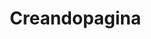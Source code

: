 # Creandopagina<!DOCTYPE html>
<html lang="es">
<head>
    <meta charset="UTF-8">
    <meta name="viewport" content="width=device-width, initial-scale=1.0">
    <title>Creaando - Personalización de Ropa</title>
    <meta name="description" content="Creaando - Personalización de playeras, sudaderas, uniformes y más. Diseños únicos para empresas, equipos y particulares. Calidad, creatividad y estilo en cada prenda.">
    <meta name="keywords" content="personalización de ropa, playeras personalizadas, sudaderas personalizadas, uniformes empresariales, estampado de camisetas, Creaando, ropa personalizada México">
    <meta name="author" content="Creaando">
    <style>
        * {
            margin: 0;
            padding: 0;
            box-sizing: border-box;
        }

        body {
            font-family: 'Poppins', sans-serif;
            background: linear-gradient(135deg, #121212, #1f1f2e);
            color: #f5f5f5;
            overflow-x: hidden;
        }

        header {
            background: linear-gradient(135deg, #5b0be3, #8a2be2);
            padding: 20px;
            text-align: center;
            color: white;
            box-shadow: 0 4px 10px rgba(0,0,0,0.4);
        }

        header h1 {
            font-family: 'Pacifico', cursive;
            font-size: 2.5em;
            animation: glow 2s infinite alternate;
        }

        @keyframes glow {
            from { text-shadow: 0 0 10px #9a6bff; }
            to { text-shadow: 0 0 25px #caa7ff; }
        }

        .hero {
            background: url('https://images.unsplash.com/photo-1521572163474-6864f9cf17ab?auto=format&fit=crop&w=1920&q=80') no-repeat center center/cover;
            filter: brightness(0.6);
            height: 80vh;
            display: flex;
            align-items: center;
            justify-content: center;
            position: relative;
        }

        .hero::after {
            content: '';
            position: absolute;
            top: 0;
            left: 0;
            width: 100%;
            height: 100%;
            background: rgba(0,0,0,0.4);
            backdrop-filter: blur(4px);
        }

        .hero-content {
            position: relative;
            text-align: center;
            z-index: 2;
        }

        .hero-content h2 {
            font-size: 2.8em;
            color: #fff;
            text-shadow: 0 0 20px #6c63ff;
        }

        .productos {
            background: #181827;
            padding: 60px 20px;
            text-align: center;
        }

        .productos h2 {
            color: #b28cff;
            font-family: 'Pacifico', cursive;
            font-size: 2.3em;
            margin-bottom: 30px;
        }

        .grid-productos {
            display: grid;
            grid-template-columns: repeat(auto-fit, minmax(220px, 1fr));
            gap: 20px;
            justify-content: center;
        }

        .producto {
            background: linear-gradient(145deg, #262640, #1d1d30);
            border-radius: 15px;
            padding: 15px;
            box-shadow: 0 4px 12px rgba(0,0,0,0.5);
            transition: transform 0.4s, box-shadow 0.4s;
        }

        .producto:hover {
            transform: translateY(-10px);
            box-shadow: 0 8px 18px rgba(134, 103, 255, 0.6);
        }

        .producto img {
            width: 100%;
            border-radius: 12px;
            margin-bottom: 10px;
        }

        .quienes-somos {
            background: linear-gradient(135deg, #1e1e2f, #292940);
            padding: 60px 20px;
            text-align: center;
        }

        .quienes-somos h2 {
            font-family: 'Pacifico', cursive;
            color: #b28cff;
            font-size: 2.3em;
            margin-bottom: 20px;
        }

        .quienes-somos p {
            max-width: 800px;
            margin: 0 auto;
            color: #ddd;
            line-height: 1.8;
            font-size: 1.1em;
        }

        .contacto {
            background: linear-gradient(135deg, #1b1b2d, #2d2d44);
            padding: 60px 20px;
            text-align: center;
        }

        .contacto h2 {
            color: #b28cff;
            font-family: 'Pacifico', cursive;
            font-size: 2.3em;
            margin-bottom: 20px;
        }

        .contacto a {
            display: inline-block;
            margin: 10px;
            padding: 12px 25px;
            border-radius: 25px;
            background: linear-gradient(135deg, #5b0be3, #8a2be2);
            color: white;
            text-decoration: none;
            font-weight: bold;
            transition: 0.3s;
        }

        .contacto a:hover {
            background: linear-gradient(135deg, #7c4dff, #9a6bff);
            transform: scale(1.05);
        }

        footer {
            background: #0e0e15;
            padding: 20px;
            text-align: center;
            color: #aaa;
        }

        @media (max-width: 768px) {
            header h1 { font-size: 1.8em; }
            .hero-content h2 { font-size: 1.8em; }
        }
    </style>
</head>
<body>
    <header>
        <h1>Creando</h1>
        <p>Personalizamos tus ideas en ropa y más</p>
    </header>

    <section class="hero">
        <div class="hero-content">
            <h2>Personaliza playeras, sudaderas y uniformes</h2>
        </div>
    </section>

    <section class="productos">
        <h2>Nuestros Productos</h2>
        <div class="grid-productos">
            <div class="producto"><img src="https://via.placeholder.com/300x300?text=Playera+1"><p>Playera personalizada</p></div>
            <div class="producto"><img src="https://via.placeholder.com/300x300?text=Sudadera+1"><p>Sudadera con diseño</p></div>
            <div class="producto"><img src="https://via.placeholder.com/300x300?text=Uniforme+1"><p>Uniforme empresarial</p></div>
            <div class="producto"><img src="https://via.placeholder.com/300x300?text=Playera+2"><p>Diseños creativos</p></div>
<div class="producto"><img src="https://via.placeholder.com/300x300?text=Playera+1"><p>Playera personalizada</p></div>
<div class="producto"><img src="https://via.placeholder.com/300x300?text=Playera+1"><p>Playera personalizada</p></div>
            <div class="producto"><img src="https://via.placeholder.com/300x300?text=Sudadera+2"><p>Sudaderas modernas</p></div>
            <div class="producto"><img src="https://via.placeholder.com/300x300?text=Uniforme+2"><p>Uniformes personalizados</p></div>
        </div>
    </section>

    <section class="quienes-somos">
        <h2>¿Quiénes Somos?</h2>
        <p>En <strong>Creaando</strong> convertimos tus ideas en prendas únicas. Nos especializamos en personalización de playeras, sudaderas, uniformes y mucho más, siempre buscando la mejor calidad y estilo. Nuestro objetivo es ayudarte a destacar con diseños que te representen. Ofrecemos productos y servicios de impresión textil, bordado y sublimado para empresas, escuelas y particulares.</p>
    </section>

    <section class="contacto">
        <h2>Contáctanos</h2>
        <p><strong>Dirección:</strong> Calle Ejemplo #123, Ciudad, México</p>
        <p><strong>Teléfono:</strong> +52 1 555 123 4567</p>
        <p><strong>Email:</strong> info@creaando.com</p>
        <a href="https://wa.me/521XXXXXXXXXX" target="_blank">WhatsApp</a>
        <a href="mailto:info@creaando.com">Correo</a>
        <a href="https://facebook.com/creaando" target="_blank">Facebook</a>
    </section>

    <footer>
        <p>© 2025 Creaando | Todos los derechos reservados | Personalización de ropa, playeras, sudaderas y uniformes en México</p>
    </footer>
</body>
</html>
